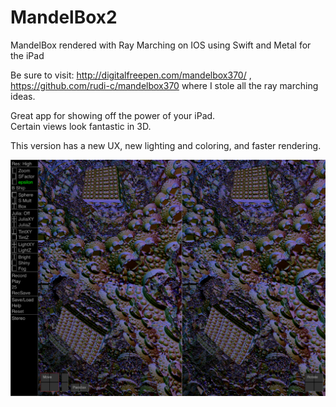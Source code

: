 # MandelBox2

MandelBox rendered with Ray Marching on IOS using Swift and Metal for the iPad

Be sure to visit:  http://digitalfreepen.com/mandelbox370/ ,\
https://github.com/rudi-c/mandelbox370
where I stole all the ray marching ideas.

Great app for showing off the power of your iPad. \
Certain views look fantastic in 3D.

This version has a new UX, new lighting and coloring, and faster rendering.


![Screenshot](screenshot.png)
